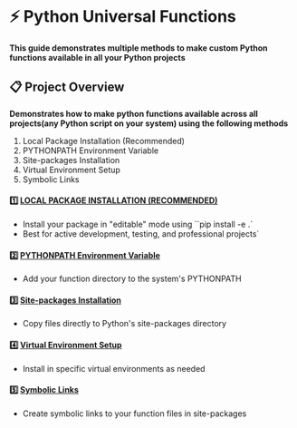 # ⚡ Python Universal Functions
**This guide demonstrates multiple methods to make custom Python functions available in all your Python projects**

## 📋 Project Overview
**Demonstrates how to make python functions available across all projects(any Python script on your system) using the following methods**
1. Local Package Installation (Recommended)
2. PYTHONPATH Environment Variable
3. Site-packages Installation
4. Virtual Environment Setup
5. Symbolic Links

#### 1️⃣ [LOCAL PACKAGE INSTALLATION (RECOMMENDED)](./LocalPackageInstallation/README.md)
- Install your package in "editable" mode using ``pip install -e .`
- Best for active development, testing, and professional projects`

#### 2️⃣ [PYTHONPATH Environment Variable](./PythonPathEnvironmentVariable/README.md)
- Add your function directory to the system's PYTHONPATH

#### 3️⃣ [Site-packages Installation](./SitePackageInstallation/README.md)
- Copy files directly to Python's site-packages directory

#### 4️⃣ [Virtual Environment Setup](./VirtualEnvironmentSetup/README.md)
- Install in specific virtual environments as needed

#### 5️⃣ [Symbolic Links](./SymbolicLinks/README.md)
- Create symbolic links to your function files in site-packages

